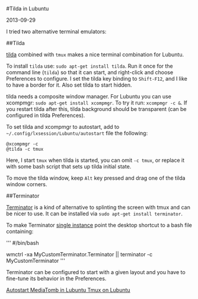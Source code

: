 #Tilda in Lubuntu

2013-09-29

<!--- tags: linux -->

I tried two alternative terminal emulators:

##Tilda

[tilda](https://github.com/lanoxx/tilda/) combined with `tmux` makes a nice terminal combination for Lubuntu.

To install `tilda` use: `sudo apt-get install tilda`. Run it once for the command line (`tilda`) so that it can start, and right-click and choose Preferences to configure. I set the tilda key binding to `Shift-F12`, and I like to have a border for it. Also set tilda to start hidden.

tilda needs a composite window manager. For Lubuntu you can use xcompmgr: `sudo apt-get install xcompmgr`. To try it run: `xcompmgr -c &`. If you restart tilda after this, tilda background should be transparent (can be configured in tilda Preferences).

To set tilda and xcompmgr to autostart, add to `~/.config/lxsession/Lubuntu/autostart` file the following:

```
@xcompmgr -c
@tilda -c tmux
```

Here, I start `tmux` when tilda is started, you can omit `-c tmux`, or replace it with some bash script that sets up tilda initial state.

To move the tilda window, keep `Alt` key pressed and drag one of the tilda window corners.

##Terminator

[Terminator](http://gnometerminator.blogspot.de/p/introduction.html) is a kind of alternative to splinting the screen with tmux and can be nicer to use. It can be installed via `sudo apt-get install terminator`.

To make Terminator [single instance](http://askubuntu.com/questions/88705/terminator-single-window-focus-on-launch) point the desktop shortcut to a bash file containing:

'''
#/bin/bash

wmctrl -xa MyCustomTerminator.Terminator || terminator -c MyCustomTerminator
'''

Terminator can be configured to start with a given layout and you have to fine-tune its behavior in the Preferences.


<ins class='nfooter'><a rel='prev' id='fprev' href='#blog/2013/2013-10-05-Autostart-MediaTomb-in-Lubuntu.md'>Autostart MediaTomb in Lubuntu</a> <a rel='next' id='fnext' href='#blog/2013/2013-09-28-Tmux-on-Lubuntu.md'>Tmux on Lubuntu</a></ins>
